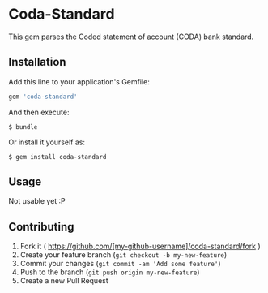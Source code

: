 # Coda-Standard

This gem parses the Coded statement of account (CODA) bank standard.
## Installation

Add this line to your application's Gemfile:

```ruby
gem 'coda-standard'
```

And then execute:

    $ bundle

Or install it yourself as:

    $ gem install coda-standard

## Usage

Not usable yet :P

## Contributing

1. Fork it ( https://github.com/[my-github-username]/coda-standard/fork )
2. Create your feature branch (`git checkout -b my-new-feature`)
3. Commit your changes (`git commit -am 'Add some feature'`)
4. Push to the branch (`git push origin my-new-feature`)
5. Create a new Pull Request
